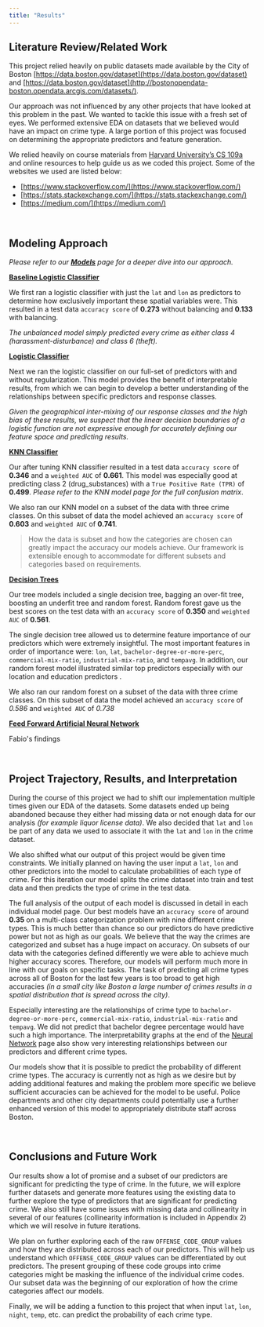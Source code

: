 ```yaml
---
title: "Results"
---
```


## Literature Review/Related Work

This project relied heavily on public datasets made available by the City of Boston [https://data.boston.gov/dataset](https://data.boston.gov/dataset) and [https://data.boston.gov/dataset](http://bostonopendata-boston.opendata.arcgis.com/datasets/).  

Our approach was not influenced by any other projects that have looked at this problem in the past.  We wanted to tackle this issue with a fresh set of eyes.  We performed extensive EDA on datasets that we believed would have an impact on crime type.  A large portion of this project was focused on determining the appropriate predictors and feature generation.  

We relied heavily on course materials from [Harvard University’s CS 109a](https://github.com/Harvard-IACS/2019-CS109A) and online resources to help guide us as we coded this project.  Some of the websites we used are listed below:

-	[https://www.stackoverflow.com/](https://www.stackoverflow.com/)
-	[https://stats.stackexchange.com/](https://stats.stackexchange.com/)
-	[https://medium.com/](https://medium.com/)

&nbsp;

## Modeling Approach

*Please refer to our [**Models**](models.md) page for a deeper dive into our approach.*

[**Baseline Logistic Classifier**](model-baseline.md)

We first ran a logistic classifier with just the ``lat`` and ``lon`` as predictors to determine how exclusively important these spatial variables were.  This resulted in a test data ``accuracy score`` of **0.273** without balancing and **0.133** with balancing.  

*The unbalanced model simply predicted every crime as either class 4 (harassment-disturbance) and class 6 (theft).*

[**Logistic Classifier**](model-logistic.md)

Next we ran the logistic classifier on our full-set of predictors with and without regularization.  This model provides the benefit of interpretable results, from which we can begin to develop a better understanding of the relationships between specific predictors and response classes.

*Given the geographical inter-mixing of our response classes and the high bias of these results, we suspect that the linear decision boundaries of a logistic function are not expressive enough for accurately defining our feature space and predicting results.*

[**KNN Classifier**](model-knn.md) 

Our after tuning KNN classifier resulted in a test data ``accuracy score`` of **0.346** and a ``weighted AUC`` of **0.661**.  This model was especially good at predicting class 2 (drug_substances) with a ``True Positive Rate (TPR)`` of **0.499**.  *Please refer to the KNN model page for the full confusion matrix*.

We also ran our KNN model on a subset of the data with three crime classes.  On this subset of data the model achieved an ``accuracy score`` of **0.603** and ``weighted AUC`` of **0.741**.  

> How the data is subset and how the categories are chosen can greatly impact the accuracy our models achieve. Our framework is extensible enough to accommodate for different subsets and categories based on requirements.

[**Decision Trees**](model-trees.md)

Our tree models included a single decision tree, bagging an over-fit tree, boosting an underfit tree and random forest.  Random forest gave us the best scores on the test data with an ``accuracy score`` of **0.350** and ``weighted AUC`` of **0.561**.

The single decision tree allowed us to determine feature importance of our predictors which were extremely insightful.  The most important features in order of importance were: ``lon``, ``lat``, ``bachelor-degree-or-more-perc``, ``commercial-mix-ratio``, ``industrial-mix-ratio``, and ``tempavg``. In addition, our random forest model illustrated similar top predictors especially with our location and education predictors .

We also ran our random forest on a subset of the data with three crime classes. On this subset of data the model achieved an ``accuracy score`` of *0.586* and ``weighted AUC`` of *0.738*

[**Feed Forward Artificial Neural Network**](model-nn.md)

Fabio's findings

&nbsp;

## Project Trajectory, Results, and Interpretation

During the course of this project we had to shift our implementation multiple times given our EDA of the datasets.  Some datasets ended up being abandoned because they either had missing data or not enough data for our analysis *(for example liquor license data)*.  We also decided that ``lat`` and ``lon`` be part of any data we used to associate it with the ``lat`` and ``lon`` in the crime dataset.

We also shifted what our output of this project would be given time constraints.  We initially planned on having the user input a ``lat``, ``lon`` and other predictors into the model to calculate probabilities of each type of crime.  For this iteration our model splits the crime dataset into train and test data and then predicts the type of crime in the test data. 

The full analysis of the output of each model is discussed in detail in each individual model page.  Our best models have an ``accuracy score`` of around **0.35** on a multi-class categorization problem with nine different crime types.  This is much better than chance so our predictors do have predictive power but not as high as our goals. We believe that the way the crimes are categorized and subset has a huge impact on accuracy.  On subsets of our data with the categories defined differently we were able to achieve much higher accuracy scores.  Therefore, our models will perform much more in line with our goals on specific tasks.  The task of predicting all crime types across all of Boston for the last few years is too broad to get high accuracies *(in a small city like Boston a large number of crimes results in a spatial distribution that is spread across the city)*.

Especially interesting are the relationships of crime type to ``bachelor-degree-or-more-perc``, ``commercial-mix-ratio``, ``industrial-mix-ratio`` and ``tempavg``.  We did not predict that bachelor degree percentage would have such a high importance.  The interpretability graphs at the end of the [Neural Network](model-nn.md) page also show very interesting relationships between our predictors and different crime types.

Our models show that it is possible to predict the probability of different crime types.  The accuracy is currently not as high as we desire but by adding additional features and making the problem more specific we believe sufficient accuracies can be achieved for the model to be useful.  Police departments and other city departments could potentially use a further enhanced version of this model to appropriately distribute staff across Boston.  

&nbsp;

## Conclusions and Future Work 

Our results show a lot of promise and a subset of our predictors are significant for predicting the type of crime.  In the future, we will explore further datasets and generate more features using the existing data to further explore the type of predictors that are significant for predicting crime.  We also still have some issues with missing data and collinearity in several of our features (collinearity information is included in Appendix 2) which we will resolve in future iterations.

We plan on further exploring each of the raw ``OFFENSE_CODE_GROUP`` values and how they are distributed across each of our predictors.  This will help us understand which ``OFFENSE_CODE_GROUP`` values can be differentiated by out predictors.  The present grouping of these code groups into crime categories might be masking the influence of the individual crime codes.  Our subset data was the beginning of our exploration of how the crime categories affect our models.

Finally, we will be adding a function to this project that when input ``lat``, ``lon``, ``night``, ``temp``, etc. can predict the probability of each crime type.  

